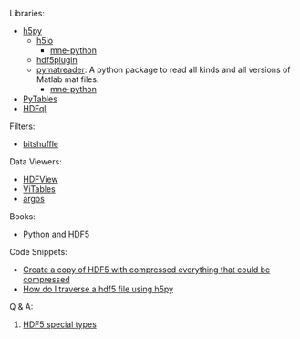Libraries:

- [h5py](https://github.com/h5py/h5py)
  - [h5io](https://github.com/h5io/h5io)
    - [mne-python](https://github.com/mne-tools/mne-python)
  - [hdf5plugin](https://github.com/silx-kit/hdf5plugin)
  - [pymatreader](https://gitlab.com/obob/pymatreader): A python package to read all kinds and all versions of Matlab mat files.
    - [mne-python](https://github.com/mne-tools/mne-python)
- [PyTables](https://github.com/PyTables/PyTables)
- [HDFql](https://www.hdfql.com/)

Filters:

- [bitshuffle](https://github.com/kiyo-masui/bitshuffle/)

Data Viewers:

- [HDFView](https://www.hdfgroup.org/downloads/hdfview/)
- [ViTables](https://vitables.org/)
- [argos](https://github.com/titusjan/argos)

Books:

- [Python and HDF5](https://www.oreilly.com/library/view/python-and-hdf5/9781491944981/)

Code Snippets:

- [Create a copy of HDF5 with compressed everything that could be compressed](https://gist.github.com/janpipek/9762602)
- [How do I traverse a hdf5 file using h5py](https://stackoverflow.com/questions/31146036/how-do-i-traverse-a-hdf5-file-using-h5py)

Q & A:

1. [HDF5 special types](https://docs.h5py.org/en/stable/special.html)

